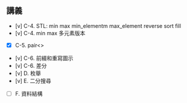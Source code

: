 ## 講義
- [v] C-4. STL: min max min_elementm max_element reverse sort fill
- [v] C-4. min max 多元素版本
- [x] C-5. pair<>
- [v] C-6. 前綴和重寫圖示
- [v] C-6. 差分
- [v] D. 枚舉
- [v] E. 二分搜尋
- [ ] F. 資料結構
